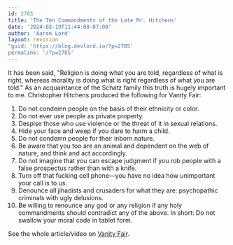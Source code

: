 ```yaml
---
id: 2785
title: 'The Ten Commandments of the Late Mr. Hitchens'
date: '2024-03-19T11:44:08-07:00'
author: 'Aaron Lord'
layout: revision
"guid: 'https://blog.devlord.io/?p=2785'
permalink: '/?p=2785'
---
```


It has been said, "Religion is doing what you are told, regardless of what is right, whereas morality is doing what is right regardless of what you are told." As an acquaintance of the Schatz family this truth is hugely important to me. Christopher Hitchens produced the following for Vanity Fair: 
<ol>
	<li>Do not condemn people on the basis of their ethnicity or color.</li>
	<li>Do not ever use people as private property.</li>
	<li>Despise those who use violence or the threat of it in sexual relations.</li>
	<li>Hide your face and weep if you dare to harm a child.</li>
	<li>Do not condemn people for their inborn nature.</li>
	<li>Be aware that you too are an animal and dependent on the web of nature, and think and act accordingly.</li>
	<li>Do not imagine that you can escape judgment if you rob people with a false prospectus rather than with a knife.</li>
	<li>Turn off that fucking cell phone—you have no idea how unimportant your call is to us.</li>
	<li>Denounce all jihadists and crusaders for what they are: psychopathic criminals with ugly delusions.</li>
	<li>Be willing to renounce any god or any religion if any holy commandments should contradict any of the above. In short: Do not swallow your moral code in tablet form.</li>
</ol>
See the whole article/video on <a href="http://www.vanityfair.com/culture/features/2010/04/hitchens-201004">Vanity Fair</a>.